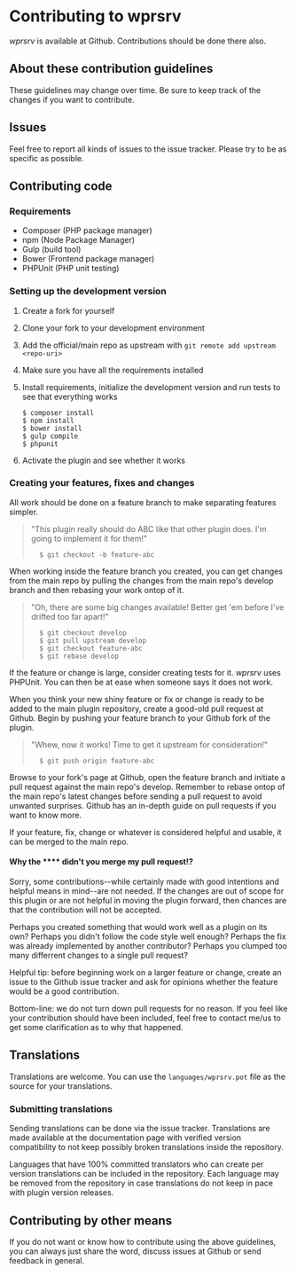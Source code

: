 # Contributing to wprsrv

*wprsrv* is available at Github. Contributions should be done there also.

## About these contribution guidelines

These guidelines may change over time. Be sure to keep track of the changes if you
want to contribute.

## Issues

Feel free to report all kinds of issues to the issue tracker. Please try to be as
specific as possible.

## Contributing code

### Requirements

-   Composer (PHP package manager)
-   npm (Node Package Manager)
-   Gulp (build tool)
-   Bower (Frontend package manager)
-   PHPUnit (PHP unit testing)

### Setting up the development version

1.  Create a fork for yourself
2.  Clone your fork to your development environment
3.  Add the official/main repo as upstream with `git remote add upstream <repo-uri>`
4.  Make sure you have all the requirements installed
5.  Install requirements, initialize the development version and run tests to see
    that everything works
    
        $ composer install
        $ npm install
        $ bower install
        $ gulp compile
        $ phpunit
        
6.  Activate the plugin and see whether it works
        
### Creating your features, fixes and changes

All work should be done on a feature branch to make separating features simpler.

>   "This plugin really should do ABC like that other plugin does. I'm going to
>   implement it for them!"
>
>       $ git checkout -b feature-abc

When working inside the feature branch you created, you can get changes from the main
repo by pulling the changes from the main repo's develop branch and then rebasing
your work ontop of it.

>   "Oh, there are some big changes available! Better get 'em before I've drifted too
>   far apart!"
>   
>       $ git checkout develop
>       $ git pull upstream develop
>       $ git checkout feature-abc
>       $ git rebase develop
        
If the feature or change is large, consider creating tests for it. *wprsrv* uses 
PHPUnit. You can then be at ease when someone says it does not work.

When you think your new shiny feature or fix or change is ready to be added to the 
main plugin repository, create a good-old pull request at Github. Begin by pushing
your feature branch to your Github fork of the plugin.

>   "Whew, now it works! Time to get it upstream for consideration!"
>
>       $ git push origin feature-abc
        
Browse to your fork's page at Github, open the feature branch and initiate a pull
request against the main repo's develop. Remember to rebase ontop of the main repo's
latest changes before sending a pull request to avoid unwanted surprises. Github has
an in-depth guide on pull requests if you want to know more.

If your feature, fix, change or whatever is considered helpful and usable, it can be
merged to the main repo.

#### Why the **** didn't you merge my pull request!?

Sorry, some contributions--while certainly made with good intentions and helpful
means in mind--are not needed. If the changes are out of scope for this plugin or
are not helpful in moving the plugin forward, then chances are that the contribution
will not be accepted.

Perhaps you created something that would work well as a plugin on its own? Perhaps
you didn't follow the code style well enough? Perhaps the fix was already implemented
by another contributor? Perhaps you clumped too many differrent changes to a single
pull request?

Helpful tip: before beginning work on a larger feature or change, create an issue to
the Github issue tracker and ask for opinions whether the feature would be a good
contribution.

Bottom-line: we do not turn down pull requests for no reason. If you feel like your
contribution should have been included, feel free to contact me/us to get some 
clarification as to why that happened.

## Translations

Translations are welcome. You can use the `languages/wprsrv.pot` file as the source
for your translations.

### Submitting translations

Sending translations can be done via the issue tracker. Translations are made
available at the documentation page with verified version compatibility to not keep
possibly broken translations inside the repository.

Languages that have 100% committed translators who can create per version
translations can be included in the repository. Each language may be removed from the
repository in case translations do not keep in pace with plugin version releases.

## Contributing by other means

If you do not want or know how to contribute using the above guidelines, you can
always just share the word, discuss issues at Github or send feedback in general.
